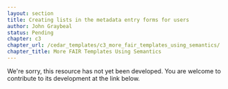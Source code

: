 ```yaml
---
layout: section
title: Creating lists in the metadata entry forms for users
author: John Graybeal
status: Pending
chapter: c3
chapter_url: /cedar_templates/c3_more_fair_templates_using_semantics/
chapter_title: More FAIR Templates Using Semantics
---
```

We're sorry, this resource has not yet been developed. 
You are welcome to contribute to its development at the link below.
